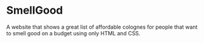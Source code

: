 # SmellGood
A website that shows a great list of affordable colognes for people that want to smell good on a budget using only HTML and CSS.
